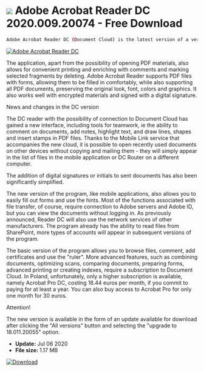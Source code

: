 # ![](https://cdn.softexe.net/static/icon/win.gif) Adobe Acrobat Reader DC 2020.009.20074 - Free Download

```sh
Adobe Acrobat Reader DC (Document Cloud) is the latest version of a very popular and free viewer of documents saved in PDF format.
```
[![Adobe Acrobat Reader DC](https://gallery.dpcdn.pl/imgc/Tools/58077/g_-_420x350_1.5_-_x20150407154610_0.png)](https://softexe.net/win/business/documents/adobe-acrobat-reader-dc:pRRep.html)

The application, apart from the possibility of opening PDF materials, also allows for convenient printing and enriching with comments and marking selected fragments by deleting. Adobe Acrobat Reader supports PDF files with forms, allowing them to be filled in comfortably, while also supporting all PDF documents, preserving the original look, font, colors and graphics. It also works well with encrypted materials and signed with a digital signature.
 
 News and changes in the DC version
 
 The DC reader with the possibility of connection to Document Cloud has gained a new interface, including tools for teamwork, ie the ability to comment on documents, add notes, highlight text, and draw lines, shapes and insert stamps in PDF files. Thanks to the Mobile Link service that accompanies the new cloud, it is possible to open recently used documents on other devices without copying and mailing them - they will simply appear in the list of files in the mobile application or DC Router on a different computer.
 
 The addition of digital signatures or initials to sent documents has also been significantly simplified. 
 
 The new version of the program, like mobile applications, also allows you to easily fill out forms and use the hints. Most of the functions associated with file transfer, of course, require connection to Adobe servers and Adobe ID, but you can view the documents without logging in. As previously announced, Reader DC will also use the network services of other manufacturers. The program already has the ability to read files from SharePoint, more types of accounts will appear in subsequent versions of the program.
 
 The basic version of the program allows you to browse files, comment, add certificates and use the "ruler". More advanced features, such as combining documents, optimizing scans, comparing documents, preparing forms, advanced printing or creating indexes, require a subscription to Document Cloud. In Poland, unfortunately, only a higher subscription is available, namely Acrobat Pro DC, costing 18.44 euros per month, if you commit to paying for at least a year. You can also buy access to Acrobat Pro for only one month for 30 euros.
 
 Attention!
 
 The new version is available in the form of an update available for download after clicking the "All versions" button and selecting the "upgrade to 18.011.20055" option.


- **Update:** Jul 06 2020
- **File size:** 1.17 MB

[![Download](https://cdn.softexe.net/static/img/download.png)](https://softexe.net/win/business/documents/adobe-acrobat-reader-dc:pRRep.html)

